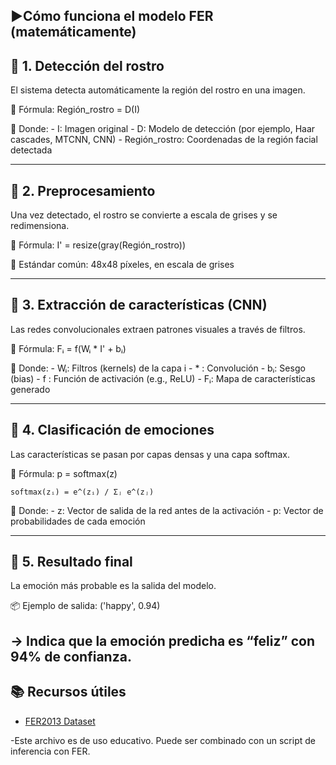 ▶️Cómo funciona el modelo FER (matemáticamente)
--------------------------------------------
🔹 1. Detección del rostro
--------------------------------------------

El sistema detecta automáticamente la región del rostro en una imagen.

📐 Fórmula:
    Región_rostro = D(I)

🔸 Donde:
    - I: Imagen original
    - D: Modelo de detección (por ejemplo, Haar cascades, MTCNN, CNN)
    - Región_rostro: Coordenadas de la región facial detectada

--------------------------------------------
🔹 2. Preprocesamiento
--------------------------------------------

Una vez detectado, el rostro se convierte a escala de grises y se redimensiona.

📐 Fórmula:
    I' = resize(gray(Región_rostro))

🔸 Estándar común: 48x48 píxeles, en escala de grises

--------------------------------------------
🔹 3. Extracción de características (CNN)
--------------------------------------------

Las redes convolucionales extraen patrones visuales a través de filtros.

📐 Fórmula:
    Fᵢ = f(Wᵢ * I' + bᵢ)

🔸 Donde:
    - Wᵢ: Filtros (kernels) de la capa i
    - * : Convolución
    - bᵢ: Sesgo (bias)
    - f : Función de activación (e.g., ReLU)
    - Fᵢ: Mapa de características generado

--------------------------------------------
🔹 4. Clasificación de emociones
--------------------------------------------

Las características se pasan por capas densas y una capa softmax.

📐 Fórmula:
    p = softmax(z)

    softmax(zᵢ) = e^(zᵢ) / Σⱼ e^(zⱼ)

🔸 Donde:
    - z: Vector de salida de la red antes de la activación
    - p: Vector de probabilidades de cada emoción

--------------------------------------------
🔹 5. Resultado final
--------------------------------------------

La emoción más probable es la salida del modelo.

📦 Ejemplo de salida:
    ('happy', 0.94)

→ Indica que la emoción predicha es “feliz” con 94% de confianza.
--------------------------------------------
📚 Recursos útiles
--------------------------------------------
- [FER2013 Dataset](https://paperswithcode.com/dataset/fer2013)


-Este archivo es de uso educativo. Puede ser combinado con un script de inferencia con FER.
